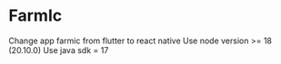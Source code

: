# FarmIc
Change app farmic from flutter to react native
Use node version >= 18 (20.10.0)
Use java sdk = 17
